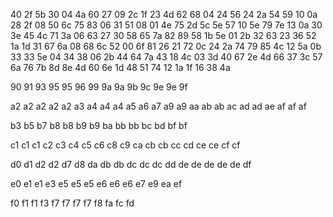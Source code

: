 40
2f  5b
30
04  4a  60
27
09  2c
1f
23  4d	62  68
04
24	56
24
2a  54  59
10
0a  28
2f
08	50  6c  75	83
06
31	51
08
01  4e  75
2d
5c  5e
57
10	5e  79  7e
13
0a  30
3e
45	4c  71
3a
06  63
27
30	58  65  7a  82  89
58
1b	5e
01
2b	32  63
23
36  52
1a
1d	31	67  6a
08
68  6c
52
00	6f  81
26
21  72
0c
24  2a  74	79	85
4c
12  5a
0b
33  33  5e
04
34  38
06
2b  44  64  7a
43
18  4c
03
3d  40	67
2e
4d  66
37
3c  57  6a  76	7b  8d  8e
4d
60  6e
1d
48	51	74
12
1a  1f
16
38	4a

90
91
93
95  95
96
99
9a  9a
9b
9c
9e  9e
9f

a2  a2  a2	a2  a2
a3
a4	a4	a4
a5
a6
a7
a9	a9
aa
ab  ab
ac
ad	ad
ae
af	af	af

b3
b5
b7
b8	b8
b9	b9
ba
bb  bb
bc
bd
bf	bf

c1	c1  c1
c2
c3
c4
c5
c6
c8
c9
ca
cb	cb
cc
cd
ce	ce
cf	cf

d0
d1
d2  d2
d7
d8
da
db	db
dc	dc	dc
dd
de	de	de	de	de
df

e0
e1	e1
e3
e5	e5	e5
e6	e6  e6
e7
e9
ea
ef

f0
f1	f1
f3
f7	f7  f7	f7
f8
fa
fc
fd
